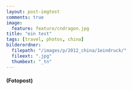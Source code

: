 ```yaml
---
layout: post-imgtest
comments: true
image: 
  feature: feature/cndragon.jpg
title: "ein test"
tags: [travel, photos, china]
bilderordner:
  filepath: "/images/p/2012_china/1eindruck/"
  fileext: ".jpg"
  thumbext: "_tn"
---
```


#### (Fotopost)
